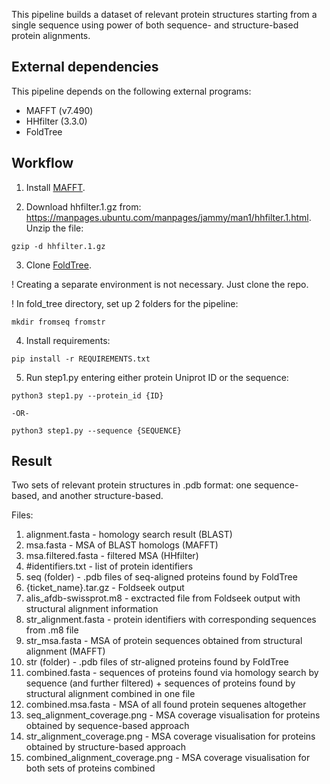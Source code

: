 This pipeline builds a dataset of relevant protein structures starting from a single sequence using power of both sequence- and structure-based protein alignments.

## External dependencies
This pipeline depends on the following external programs:
- MAFFT (v7.490)
- HHfilter (3.3.0)
- FoldTree

## Workflow
1. Install [MAFFT](https://mafft.cbrc.jp/alignment/software/).

2. Download hhfilter.1.gz from: https://manpages.ubuntu.com/manpages/jammy/man1/hhfilter.1.html. Unzip the file:
```
gzip -d hhfilter.1.gz

```
3. Clone [FoldTree](https://github.com/DessimozLab/fold_tree).

! Creating a separate environment is not necessary. Just clone the repo.

! In fold_tree directory, set up 2 folders for the pipeline:
```
mkdir fromseq fromstr

```

4. Install requirements:

```
pip install -r REQUIREMENTS.txt
```

5. Run step1.py entering either protein Uniprot ID or the sequence:

```
python3 step1.py --protein_id {ID}

-OR-

python3 step1.py --sequence {SEQUENCE}

```
## Result
Two sets of relevant protein structures in .pdb format: one sequence-based, and  another structure-based. 

Files:
1. alignment.fasta - homology search result (BLAST)
2. msa.fasta - MSA of BLAST homologs (MAFFT)
3. msa.filtered.fasta - filtered MSA (HHfilter)
4. #identifiers.txt - list of protein identifiers 
5. seq (folder) - .pdb files of seq-aligned proteins found by FoldTree
6. {ticket_name}.tar.gz - Foldseek output
7. alis_afdb-swissprot.m8 - exctracted file from Foldseek output with structural alignment information
8. str_alignment.fasta - protein identifiers with corresponding sequences from .m8 file
9. str_msa.fasta - MSA of protein sequences obtained from structural alignment (MAFFT)
10. str (folder) - .pdb files of str-aligned proteins found by FoldTree
10. combined.fasta - sequences of proteins found via homology search by sequence (and further filtered) + sequences of proteins found by structural alignment combined in one file
11. combined.msa.fasta - MSA of all found protein sequenes altogether
12. seq_alignment_coverage.png - MSA coverage visualisation for proteins obtained by sequence-based approach 
13. str_alignment_coverage.png - MSA coverage visualisation for proteins obtained by structure-based approach 
14. combined_alignment_coverage.png - MSA coverage visualisation for both sets of proteins combined


